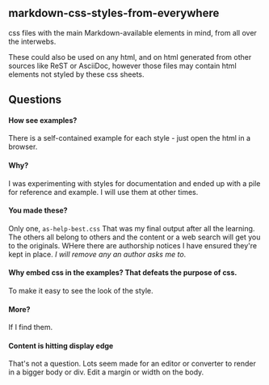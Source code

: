 ## markdown-css-styles-from-everywhere
css files with the main Markdown-available elements in mind, from all over the interwebs. 

These could also be used on any html, and on html generated from other sources like ReST or AsciiDoc, however those files may contain html elements not styled by these css sheets.

## Questions

#### How see examples?
There is a self-contained example for each style - just open the html in a browser.

#### Why?
I was experimenting with styles for documentation and ended up with a pile for reference and example. I will use them at other times.

#### You made these?
Only one, `as-help-best.css` That was my final output after all the learning. The others all belong to others and the content or a web search will get you to the originals. WHere there are authorship notices I have ensured they're kept in place. *I will remove any an author asks me to*.

#### Why embed css in the examples? That defeats the purpose of css.
To make it easy to see the look of the style.

#### More?
If I find them.

#### Content is hitting display edge
That's not a question. Lots seem made for an editor or converter to render in a bigger body or div. Edit a margin or width on the body.




